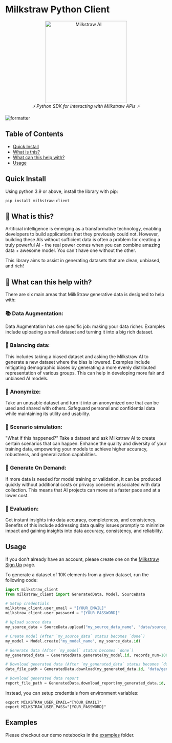 # Milkstraw Python Client

<p align="center">
    <a href="https://milkstraw.ai/"><img width="256px" src="./docs/milkstraw-ai.jpg" alt="Milkstraw AI" /></a><br />
    <i>⚡ Python SDK for interacting with Milkstraw APIs ⚡</i>
</p>

![formatter](https://github.com/milkstrawai/milkstraw-python-client/workflows/Formatter/badge.svg)

## Table of Contents
- [Quick Install](#quick-install)
- [What is this?](#what-is-this)
- [What can this help with?](#what-can-this-help-with)
- [Usage](#usage)

## Quick Install
Using python 3.9 or above, install the library with pip:
``` shell
pip install milkstraw-client
```

## 🤔 What is this?
Artificial intelligence is emerging as a transformative technology, enabling developers to build applications that they previously could not. However, building these AIs without sufficient data is often a problem for creating a truly powerful AI - the real power comes when you can combine amazing data + awesome model. You can't have one without the other.

This library aims to assist in generating datasets that are clean, unbiased, and rich!

## 🚀 What can this help with?
There are six main areas that MilkStraw generative data is designed to help with:

### 📚 Data Augmentation:
Data Augmentation has one specific job: making your data richer. Examples include uploading a small dataset and turning it into a big rich dataset.

### 📃 Balancing data:
This includes taking a biased dataset and asking the Milkstraw AI to generate a new dataset where the bias is lowered. Examples include mitigating demographic biases by generating a more evenly distributed representation of various groups. This can help in developing more fair and unbiased AI models.

### 🔐 Anonymize:
Take an unusable dataset and turn it into an anonymized one that can be used and shared with others. Safeguard personal and confidential data while maintaining its utility and usability.

### 🤖 Scenario simulation:
"What if this happened?" Take a dataset and ask Milkstraw AI to create certain scenarios that can happen. Enhance the quality and diversity of your training data, empowering your models to achieve higher accuracy, robustness, and generalization capabilities.

### 🧠 Generate On Demand:
If more data is needed for model training or validation, it can be produced quickly without additional costs or privacy concerns associated with data collection. This means that AI projects can move at a faster pace and at a lower cost.

### 🧐 Evaluation:
Get instant insights into data accuracy, completeness, and consistency. Benefits of this include addressing data quality issues promptly to minimize impact and gaining insights into data accuracy, consistency, and reliability.


## Usage
If you don't already have an account, please create one on the [Milkstraw Sign Up](https://signup.milkstraw.ai/) page.

To generate a dataset of 10K elements from a given dataset, run the following code:
``` python
import milkstraw_client
from milkstraw_client import GeneratedData, Model, SourceData

# Setup credentials
milkstraw_client.user_email = "[YOUR_EMAIL]"
milkstraw_client.user_password = "[YOUR_PASSWORD]"

# Upload source data
my_source_data = SourceData.upload("my_source_data_name", "data/source_data.csv")

# Create model (After `my_source_data` status becomes `done`)
my_model = Model.create("my_model_name", my_source_data.id)

# Generate data (After `my_model` status becomes `done`)
my_generated_data = GeneratedData.generate(my_model.id, records_num=10000)

# Download generated data (After `my_generated_data` status becomes `done`)
data_file_path = GeneratedData.download(my_generated_data.id, "data/generated_data.csv")

# Download generated data report
report_file_path = GeneratedData.download_report(my_generated_data.id, "data/generated_data_report.zip")
```
Instead, you can setup credentials from environment variables:
``` shell
export MILKSTRAW_USER_EMAIL="[YOUR_EMAIL]"
export MILKSTRAW_USER_PASS="[YOUR_PASSWORD]"
```

## Examples
Please checkout our demo notebooks in the [examples](./examples) folder.

